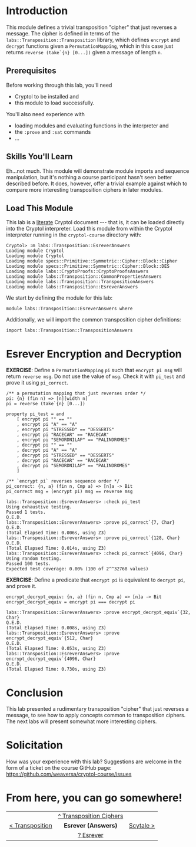 # Introduction

This module defines a trivial transposition "cipher" that just 
reverses a message.  The cipher is defined in terms of the 
`labs::Transposition::Transposition` library, which defines `encrypt` 
and `decrypt` functions given a `PermutationMapping`, which in this 
case just returns ``reverse (take`{n} [0...])`` given a message of 
length `n`.

## Prerequisites

Before working through this lab, you'll need 
  * Cryptol to be installed and
  * this module to load successfully.

You'll also need experience with
  * loading modules and evaluating functions in the interpreter and
  * the `:prove` and `:sat` commands
  * ...

## Skills You'll Learn

Eh...not much.  This module will demonstrate module imports and 
sequence manipulation, but it's nothing a course participant 
hasn't seen better described before.  It does, however, offer a 
trivial example against which to compare more interesting 
transposition ciphers in later modules.

## Load This Module

This lab is a
[literate](https://en.wikipedia.org/wiki/Literate_programming) 
Cryptol document --- that is, it can be loaded directly into the 
Cryptol interpreter. Load this module from within the Cryptol 
interpreter running in the `cryptol-course` directory with:

```Xcryptol-session
Cryptol> :m labs::Transposition::EsreverAnswers
Loading module Cryptol
Loading module Cryptol
Loading module specs::Primitive::Symmetric::Cipher::Block::Cipher
Loading module specs::Primitive::Symmetric::Cipher::Block::DES
Loading module labs::CryptoProofs::CryptoProofsAnswers
Loading module labs::Transposition::CommonPropertiesAnswers
Loading module labs::Transposition::TranspositionAnswers
Loading module labs::Transposition::EsreverAnswers
```

We start by defining the module for this lab:

```cryptol
module labs::Transposition::EsreverAnswers where
```

Additionally, we will import the common transposition cipher 
definitions:

```cryptol
import labs::Transposition::TranspositionAnswers
```

# Esrever Encryption and Decryption

**EXERCISE**: Define a `PermutationMapping` `pi` such that 
`encrypt pi msg` will return `reverse msg`.  Do not use the value of 
`msg`.  Check it with `pi_test` and prove it using  `pi_correct`.

```cryptol
/** a permutation mapping that just reverses order */
pi: {n} (fin n) => [n][width n]
pi = reverse (take`{n} [0...])
```

```cryptol
property pi_test = and
    [ encrypt pi "" == ""
    , encrypt pi "A" == "A"
    , encrypt pi "STRESSED" == "DESSERTS"
    , encrypt pi "RACECAR" == "RACECAR"
    , encrypt pi "SEMORDNILAP" == "PALINDROMES"
    , decrypt pi "" == ""
    , decrypt pi "A" == "A"
    , decrypt pi "STRESSED" == "DESSERTS"
    , decrypt pi "RACECAR" == "RACECAR"
    , decrypt pi "SEMORDNILAP" == "PALINDROMES"
    ]

/** `encrypt pi` reverses sequence order */ 
pi_correct: {n, a} (fin n, Cmp a) => [n]a -> Bit
pi_correct msg = (encrypt pi) msg == reverse msg
```

```Xcryptol-session
labs::Transposition::EsreverAnswers> :check pi_test
Using exhaustive testing.
Passed 1 tests.
Q.E.D.
labs::Transposition::EsreverAnswers> :prove pi_correct`{7, Char}
Q.E.D.
(Total Elapsed Time: 0.006s, using Z3)
labs::Transposition::EsreverAnswers> :prove pi_correct`{128, Char}
Q.E.D.
(Total Elapsed Time: 0.014s, using Z3)
labs::Transposition::EsreverAnswers> :check pi_correct`{4096, Char}
Using random testing.
Passed 100 tests.
Expected test coverage: 0.00% (100 of 2^^32768 values)
```

**EXERCISE**: Define a predicate that `encrypt pi` is equivalent to 
`decrypt pi`, and prove it.

```cryptol
encrypt_decrypt_equiv: {n, a} (fin n, Cmp a) => [n]a -> Bit
encrypt_decrypt_equiv = encrypt pi === decrypt pi
```

```Xcryptol-session
labs::Transposition::EsreverAnswers> :prove encrypt_decrypt_equiv`{32, Char}
Q.E.D.
(Total Elapsed Time: 0.008s, using Z3)
labs::Transposition::EsreverAnswers> :prove encrypt_decrypt_equiv`{512, Char}
Q.E.D.
(Total Elapsed Time: 0.053s, using Z3)
labs::Transposition::EsreverAnswers> :prove encrypt_decrypt_equiv`{4096, Char}
Q.E.D.
(Total Elapsed Time: 0.730s, using Z3)
```

# Conclusion

This lab presented a rudimentary transposition "cipher" that just 
reverses a message, to see how to apply concepts common to 
transposition ciphers.  The next labs will present somewhat more 
interesting ciphers.

# Solicitation

How was your experience with this lab? Suggestions are welcome in the
form of a ticket on the course GitHub page:
https://github.com/weaversa/cryptol-course/issues

# From here, you can go somewhere!
||||
|-:|:-:|-|
|| [^ Transposition Ciphers](./Contents.md) ||
| [< Transposition](./Transposition.md) | **Esrever (Answers)** | [Scytale >](./Scytale.md) |
|| [? Esrever](./Esrever.md) ||
